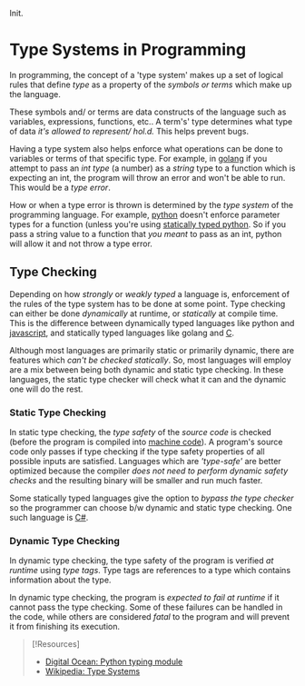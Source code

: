 
Init.
# Type Systems in Programming
In programming, the concept of a 'type system' makes up a set of logical rules that define *type* as a property of the *symbols or terms* which make up the language.

These symbols and/ or terms are data constructs of the language such as variables, expressions, functions, etc.. A term's' type determines what type of data *it's allowed to represent/ hol.d.*  This helps prevent bugs.

Having a type system also helps enforce what operations can be done to variables or terms of that specific type. For example, in [golang](../languages/golang.md) if you attempt to pass an *int type* (a number) as a *string* type to a function which is expecting an int, the program will throw an error and won't be able to run. This would be a *type error*.

How or when a type error is thrown is determined by the *type system* of the programming language. For example, [python](../languages/python/python.md) doesn't enforce parameter types for a function  (unless you're using [ statically typed python](https://www.digitalocean.com/community/tutorials/python-typing-module). So if you pass a string value to a function that *you meant* to pass as an int, python will allow it and not throw a type error.
## Type Checking
Depending on how *strongly* or *weakly typed* a language is, enforcement of the rules of the type system has to be done at some point. Type checking can either be done *dynamically* at runtime, or *statically* at compile time. This is the difference between dynamically typed languages like python and [javascript](../languages/javascript.md), and statically typed languages like golang and [C](../languages/C.md).

Although most languages are primarily static or primarily dynamic, there are features which *can't be checked statically*. So, most languages will employ are a mix between being both dynamic and static type checking. In these languages, the static type checker will check what it can and the dynamic one will do the rest.
### Static Type Checking
In static type checking, the *type safety* of the *source code* is checked (before the program is compiled into [machine code](../languages/assembly.md)). A program's source code only passes if type checking if the type safety properties of all possible inputs are satisfied. Languages which are *'type-safe'* are better optimized because the compiler *does not need to perform dynamic safety checks* and the resulting binary will be smaller and run much faster.

Some statically typed languages give the option to *bypass the type checker* so the programmer can choose b/w dynamic and static type checking.  One such language is [C#](../languages/C-sharp.md).
### Dynamic Type Checking
In dynamic type checking, the type safety of the program is verified *at runtime* using *type tags*. Type tags are references to a  type which contains information about the type.

In dynamic type checking, the program is *expected to fail at runtime* if it cannot pass the type checking. Some of these failures can be handled in the code, while others are considered *fatal* to the program and will prevent it from finishing its execution.

> [!Resources]
> - [Digital Ocean: Python typing module](https://www.digitalocean.com/community/tutorials/python-typing-module)
> - [Wikipedia: Type  Systems](https://en.wikipedia.org/wiki/Type_system#Static_and_dynamic_type_checking_in_practice)